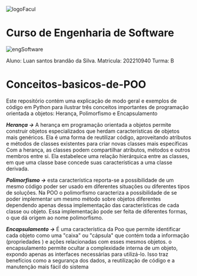 ![logoFacul](https://user-images.githubusercontent.com/109771351/228919209-3b0e8d9c-bb31-425d-9e80-dd53180bcd6f.png)
# Curso de Engenharia de Software
![engSoftware](https://user-images.githubusercontent.com/109771351/228922918-bc9b864f-57bf-443d-a45c-7b127f923eef.jpeg)


Aluno: Luan santos brandão da Silva. 
Matricula: 202210940
Turma: B


# Conceitos-basicos-de-POO

Este repositório contém uma explicação de modo geral e exemplos de código em Python para ilustrar três conceitos importantes de programação orientada a objetos:  Herança, Polimorfismo e Encapsulamento


**_Herança ->_** A herança em programação orientada a objetos permite construir objetos especializados que herdam características de objetos mais genéricos. Ela é uma forma de reutilizar código, aproveitando atributos e métodos de classes existentes para criar novas classes mais específicas
Com a herança, as classes podem compartilhar atributos, métodos e outros membros entre si. Ela estabelece uma relação hierárquica entre as classes, em que uma classe base concede suas características a uma classe derivada.

**_Polimorfismo ->_** esta característica reporta-se a possibilidade de um mesmo código poder ser usado em diferentes situações ou diferentes tipos de soluções. Na POO o polimorfismo caracteriza a possibilidade de se poder implementar um mesmo método sobre objetos diferentes dependendo apenas dessa implementação das características de cada classe ou objeto. Essa implementação pode ser feita de diferentes formas, o que dá origem ao nome polimorfismo.

**_Encapsulamento ->_** É uma característica da Poo que permite identificar cada objeto como uma "caixa" ou "cápsula" que contém toda a informação (propriedades ) e ações relacionadas com esses mesmos objetos.
o encapsulamento permite ocultar a complexidade interna de um objeto, expondo apenas as interfaces necessárias para utilizá-lo. Isso traz benefícios como a segurança dos dados, a reutilização de código e a manutenção mais fácil do sistema
